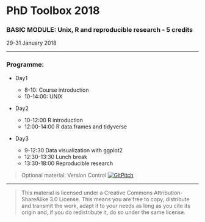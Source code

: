 # PhD Toolbox 2018

### BASIC MODULE: Unix, R and reproducible research - 5 credits

29-31 January 2018

----

### Programme:


   - Day1 
	   - 8-10: 		Course introduction
	   - 10-14:00: 		UNIX

   -  Day2
	   - 10-12:00 		R introduction
	   - 12:00-14:00 	R data.frames and tidyverse


   - Day3
	   - 9-12:30		Data visualization with ggplot2
	   - 12:30-13:30 	Lunch break
	   - 13:30-18:00	Reproducible research
	   
	   
> Optional material: Version Control [![GitPitch](https://gitpitch.com/assets/badge.svg)](https://gitpitch.com/mchiapello/2017_PhD_Toolbox_course/master?grs=github&t=white&p=Presentations%2FDay4%2FversionControl%2F)

----

> This material is licensed under a Creative Commons Attribution-ShareAlike 3.0 License. This means you are free to copy, distribute and transmit the work, adapt it to your needs as long as you cite its origin and, if you do redistribute it, do so under the same license.
